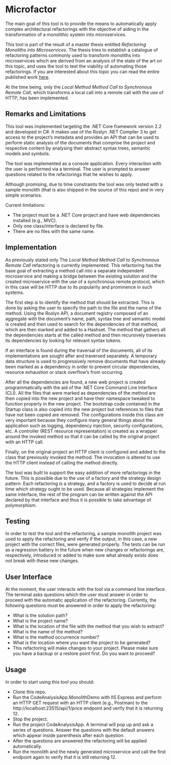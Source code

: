# Microfactor

The main goal of this tool is to provide the means to automatically apply complex architectural refactorings with the objective of aiding in the transformation of a monolithic system into microservices.

This tool is part of the result of a master thesis entitled *Refactoring Monoliths into Microservices*. The thesis tries to establish a catalogue of refactoring patterns commonly used to transform monoliths into microservices which are derived from an analysis of the state of the art on this topic, and uses the tool to test the viability of automating those refactorings. If you are interested about this topic you can read the entire published work [here](https://hdl.handle.net/10216/122620).

At the time being, only the *Local Method Method Call to Synchronous Remote Call*, which transforms a local call into a remote call with the use of HTTP, has been implemented.

## Remarks and Limitations

This tool was implemented targeting the .NET Core framework version 2.2 and developed in C#. It makes use of the Roslyn .NET Compiler 3 to get access to the project’s metadata and provides an API that can be used to perform static analysis of the documents that comprise the project and respective content by analysing their abstract syntax trees, semantic models and symbols.

The tool was implemented as a console application. Every interaction with the user is performed via a terminal. The user is prompted to answer questions related to the refactorings that he wishes to apply.

Although promising, due to time constraints the tool was only tested with a sample monolith (that is also shipped in the source of this repo) and in very simple scenarios.

Current limitations:

- The project must be a .NET Core project and have web dependencies installed (e.g.,
MVC).
- Only one class/interface is declared by file.
- There are no files with the same name.

## Implementation

As previously stated only The *Local Method Method Call to Synchronous Remote Call* refactoring is currently implemented. This refactoring has the base goal of extracting a method call into a separate independent microservice and making a bridge between the existing solution and the created microservice with the use of a synchronous remote protocol, which in this case will be HTTP due to its popularity and prominence in such systems.

The first step is to identify the method that should be extracted. This is done by asking the user to specify the path to the file and the name of the method. Using the Roslyn API, a document registry composed of an aggregate with the document’s name, path, syntax tree and semantic model is created and then used to search for the dependencies of that method, which are then marked and added to a Hashset. The method that gathers all the dependencies starts at the called method and then recursively traverses its dependencies by looking for relevant syntax tokens.

If an interface is found during the traversal of the documents, all of its implementations are sought after and traversed separately. A temporary data structure is used to progressively remove documents that have already been marked as a dependency in order to prevent circular dependencies, resource exhaustion or stack overflow’s from occurring.

After all the dependencies are found, a new web project is created programmatically with the aid of the .NET Core Command Line Interface (CLI). All the files that were marked as dependencies of the method are then copied into the new project and have their namespace tweaked to function properly in the new project. The bootstrap code contained in the Startup class is also copied into the new project but references to files that have not been copied are removed. The configurations inside this class are very important because they configure many general things about the application such as logging, dependency injection, security configurations, etc. A controller (REST resource representation) is created as a wrapper around the invoked method so that it can be called by the original project with an HTTP call.

Finally, on the original project an HTTP client is configured and added to the class that previously invoked the method. The invocation is altered to use the HTTP client instead of calling the method directly.

The tool was built to support the easy addition of more refactorings in the future. This is possible due to the use of a factory and the strategy design pattern. Each refactoring is a strategy, and a factory is used to decide at run time which strategy ought to be used. Because all strategies implement the same interface, the rest of the program can be written against the API declared by that interface and thus it is possible to take advantage of polymorphism.

## Testing

In order to test the tool and the refactoring, a sample monolith project was used to apply the refactoring and verify if the output, in this case, a new project with the correct files, were generated properly. The tests can be run as a regression battery in the future when new changes or refactorings are, respectively, introduced or added to make sure what already exists does not break with these new changes.

## User Interface

At the moment, the user interacts with the tool via a command line interface. The terminal asks questions which the user must answer in order to proceed with the automatic application of the refactoring. Currently, the following questions must be answered in order to apply the refactoring:
- What is the solution path?
- What is the project name?
- What is the location of the file with the method that you wish to extract?
- What is the name of the method?
- What is the method occurrence number?
- What is the location where you want the project to be generated?
- This refactoring will make changes to your project. Please make sure you have a backup or
a restore point first. Do you want to proceed?

## Usage

In order to start using this tool you should:

- Clone this repo.
- Run the CodeAnalysisApp.MonolithDemo with IIS Express and perform an HTTP
GET request with an HTTP client (e.g., Postman) to the
http://localhost:23515/api/1/price endpoint and verify that it is returning 12.
- Stop the project.
- Run the project CodeAnalysisApp. A terminal will pop up and ask a series of
questions. Answer the questions with the default answers which appear inside parenthesis after each question.
- After the questions are answered the refactoring will be applied automatically.
- Run the monolith and the newly generated microservice and call the first endpoint again to verify that
it is still returning 12.
